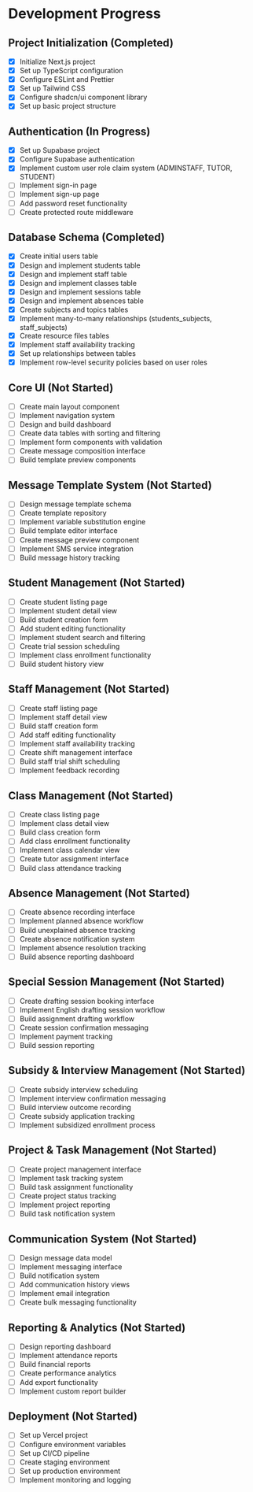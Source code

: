 # Development Progress

## Project Initialization (Completed)
- [x] Initialize Next.js project
- [x] Set up TypeScript configuration
- [x] Configure ESLint and Prettier
- [x] Set up Tailwind CSS
- [x] Configure shadcn/ui component library
- [x] Set up basic project structure

## Authentication (In Progress)
- [x] Set up Supabase project
- [x] Configure Supabase authentication
- [x] Implement custom user role claim system (ADMINSTAFF, TUTOR, STUDENT)
- [ ] Implement sign-in page
- [ ] Implement sign-up page
- [ ] Add password reset functionality
- [ ] Create protected route middleware

## Database Schema (Completed)
- [x] Create initial users table
- [x] Design and implement students table
- [x] Design and implement staff table
- [x] Design and implement classes table
- [x] Design and implement sessions table
- [x] Design and implement absences table
- [x] Create subjects and topics tables
- [x] Implement many-to-many relationships (students_subjects, staff_subjects)
- [x] Create resource files tables
- [x] Implement staff availability tracking
- [x] Set up relationships between tables
- [x] Implement row-level security policies based on user roles

## Core UI (Not Started)
- [ ] Create main layout component
- [ ] Implement navigation system
- [ ] Design and build dashboard
- [ ] Create data tables with sorting and filtering
- [ ] Implement form components with validation
- [ ] Create message composition interface
- [ ] Build template preview components

## Message Template System (Not Started)
- [ ] Design message template schema
- [ ] Create template repository
- [ ] Implement variable substitution engine
- [ ] Build template editor interface
- [ ] Create message preview component
- [ ] Implement SMS service integration
- [ ] Build message history tracking

## Student Management (Not Started)
- [ ] Create student listing page
- [ ] Implement student detail view
- [ ] Build student creation form
- [ ] Add student editing functionality
- [ ] Implement student search and filtering
- [ ] Create trial session scheduling
- [ ] Implement class enrollment functionality
- [ ] Build student history view

## Staff Management (Not Started)
- [ ] Create staff listing page
- [ ] Implement staff detail view
- [ ] Build staff creation form
- [ ] Add staff editing functionality
- [ ] Implement staff availability tracking
- [ ] Create shift management interface
- [ ] Build staff trial shift scheduling
- [ ] Implement feedback recording

## Class Management (Not Started)
- [ ] Create class listing page
- [ ] Implement class detail view
- [ ] Build class creation form
- [ ] Add class enrollment functionality
- [ ] Implement class calendar view
- [ ] Create tutor assignment interface
- [ ] Build class attendance tracking

## Absence Management (Not Started)
- [ ] Create absence recording interface
- [ ] Implement planned absence workflow
- [ ] Build unexplained absence tracking
- [ ] Create absence notification system
- [ ] Implement absence resolution tracking
- [ ] Build absence reporting dashboard

## Special Session Management (Not Started)
- [ ] Create drafting session booking interface
- [ ] Implement English drafting session workflow
- [ ] Build assignment drafting workflow
- [ ] Create session confirmation messaging
- [ ] Implement payment tracking
- [ ] Build session reporting

## Subsidy & Interview Management (Not Started)
- [ ] Create subsidy interview scheduling
- [ ] Implement interview confirmation messaging
- [ ] Build interview outcome recording
- [ ] Create subsidy application tracking
- [ ] Implement subsidized enrollment process

## Project & Task Management (Not Started)
- [ ] Create project management interface
- [ ] Implement task tracking system
- [ ] Build task assignment functionality
- [ ] Create project status tracking
- [ ] Implement project reporting
- [ ] Build task notification system

## Communication System (Not Started)
- [ ] Design message data model
- [ ] Implement messaging interface
- [ ] Build notification system
- [ ] Add communication history views
- [ ] Implement email integration
- [ ] Create bulk messaging functionality

## Reporting & Analytics (Not Started)
- [ ] Design reporting dashboard
- [ ] Implement attendance reports
- [ ] Build financial reports
- [ ] Create performance analytics
- [ ] Add export functionality
- [ ] Implement custom report builder

## Deployment (Not Started)
- [ ] Set up Vercel project
- [ ] Configure environment variables
- [ ] Set up CI/CD pipeline
- [ ] Create staging environment
- [ ] Set up production environment
- [ ] Implement monitoring and logging 